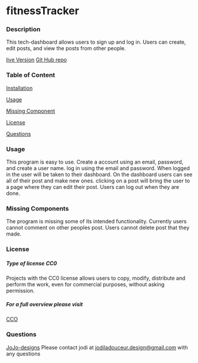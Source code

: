 # fitnessTracker

### Description
This tech-dashboard allows users to sign up and log in. Users can create, edit posts, and view the posts from other people.

[live Version](https://https://coolfitness.herokuapp.com/)
[Git Hub repo](https://github.com/JoJo-designs/fitnessTracker)

  ### Table of Content
  [Installation](#Installation)

  [Usage](#Usage)

  [Missing Component](#Missing_Components)

  [License](#License)

  [Questions](#Questions)

  ### Usage
  This program is easy to use. Create a account using an email, password, and create a user name. log in using the email and password. When logged in the user will be taken to their dashboard. On the dashboard users can see all of their post and make new ones. clicking on a post will bring the user to a page where they can edit their post. Users can log out when they are done.

  ### Missing Components
  The program is missing some of its intended functionality. Currently users cannot comment on other peoples post. Users cannot delete post that they made.

  ### License
  ##### Type of license CC0
  Projects with the CC0 license allows users to copy, modify, distribute and perform the work, even for commercial purposes, without asking permission.
 ##### For a full overview please visit
[CCO](https://creativecommons.org/publicdomain/zero/1.0/legalcode)  
  
  ### Questions
  [JoJo-designs](https://github.com/JoJo-designs)
  Please contact jodi at jodiladouceur.design@gmail.com with any questions